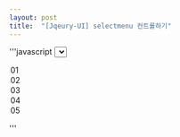 ```yaml
---
layout: post
title:  "[Jqeury-UI] selectmenu 컨트롤하기"
---
```



<script src="{{ "/js/jquery.js" | prepend: site.baseurl }}"></script>
<script src="{{ "/js/jquery-ui.js" | prepend: site.baseurl }}"></script>

'''javascript
<select id="sel_01">
<option>01</option>
<option>02</option>
<option>03</option>
<option>04</option>
<option>05</option>
</select>


<script>
$('#sel_01').selectmenu();

</script>
'''
<!--![webjeda gatok responsive jekyll theme]({{site.baseurl}}/images/1806/180602.jpg)-->